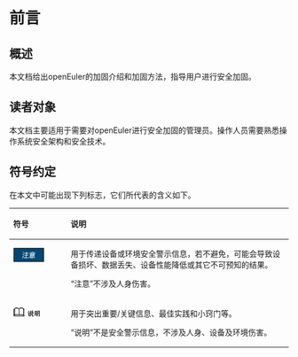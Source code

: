 # 前言<a name="ZH-CN_TOPIC_0192073984"></a>

## 概述<a name="section4537382116410"></a>

本文档给出openEuler的加固介绍和加固方法，指导用户进行安全加固。

## 读者对象<a name="section4378592816410"></a>

本文档主要适用于需要对openEuler进行安全加固的管理员。操作人员需要熟悉操作系统安全架构和安全技术。

## 符号约定<a name="section133020216410"></a>

在本文中可能出现下列标志，它们所代表的含义如下。

<a name="table2622507016410"></a>
<table><thead align="left"><tr id="row1530720816410"><th class="cellrowborder" valign="top" width="20.580000000000002%" id="mcps1.1.3.1.1"><p id="p6450074116410"><a name="p6450074116410"></a><a name="p6450074116410"></a><strong id="b2136615816410"><a name="b2136615816410"></a><a name="b2136615816410"></a>符号</strong></p>
</th>
<th class="cellrowborder" valign="top" width="79.42%" id="mcps1.1.3.1.2"><p id="p5435366816410"><a name="p5435366816410"></a><a name="p5435366816410"></a><strong id="b5941558116410"><a name="b5941558116410"></a><a name="b5941558116410"></a>说明</strong></p>
</th>
</tr>
</thead>
<tbody><tr id="row5786682116410"><td class="cellrowborder" valign="top" width="20.580000000000002%" headers="mcps1.1.3.1.1 "><p id="p2204984716410"><a name="p2204984716410"></a><a name="p2204984716410"></a><a name="image4504446716410"></a><a name="image4504446716410"></a><span><img class="" id="image4504446716410" height="25.270000000000003" width="55.9265" src="figures/zh-cn_image_0192074030.png"></span></p>
</td>
<td class="cellrowborder" valign="top" width="79.42%" headers="mcps1.1.3.1.2 "><p id="p4388861916410"><a name="p4388861916410"></a><a name="p4388861916410"></a>用于传递设备或环境安全警示信息，若不避免，可能会导致设备损坏、数据丢失、设备性能降低或其它不可预知的结果。</p>
<p id="p1238861916410"><a name="p1238861916410"></a><a name="p1238861916410"></a>“注意”不涉及人身伤害。</p>
</td>
</tr>
<tr id="row2856923116410"><td class="cellrowborder" valign="top" width="20.580000000000002%" headers="mcps1.1.3.1.1 "><p id="p5555360116410"><a name="p5555360116410"></a><a name="p5555360116410"></a><a name="image799324016410"></a><a name="image799324016410"></a><span><img class="" id="image799324016410" height="15.96" width="47.88" src="figures/zh-cn_image_0192074031.png"></span></p>
</td>
<td class="cellrowborder" valign="top" width="79.42%" headers="mcps1.1.3.1.2 "><p id="p4612588116410"><a name="p4612588116410"></a><a name="p4612588116410"></a>用于突出重要/关键信息、最佳实践和小窍门等。</p>
<p id="p1232588116410"><a name="p1232588116410"></a><a name="p1232588116410"></a>“说明”不是安全警示信息，不涉及人身、设备及环境伤害。</p>
</td>
</tr>
</tbody>
</table>

